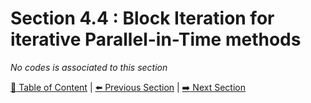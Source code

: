 # Section 4.4 : Block Iteration for iterative Parallel-in-Time methods

_No codes is associated to this section_

[:book: Table of Content](../README.md) | [:arrow_left: Previous Section](../sec4.3/README.md) | [:arrow_right: Next Section](../sec4.5/README.md)
